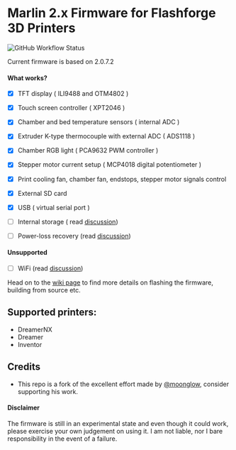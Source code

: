 #  Marlin 2.x Firmware for Flashforge 3D Printers

![GitHub Workflow Status](https://img.shields.io/github/workflow/status/tckb/FlashForge_Marlin/build-release)

Current firmware is based on 2.0.7.2  


#### What works?

- [x] TFT display ( ILI9488 and OTM4802 )
- [x] Touch screen controller ( XPT2046 )
- [x] Chamber and bed temperature sensors ( internal ADC )
- [x] Extruder K-type thermocouple with external ADC ( ADS1118 )
- [x] Chamber RGB light ( PCA9632 PWM controller )
- [x] Stepper motor current setup ( MCP4018 digital potentiometer )
- [x] Print cooling fan, chamber fan, endstops, stepper motor signals control
- [x] External SD card
- [x] USB ( virtual serial port )
- [ ] Internal storage ( read [discussion](https://github.com/moonglow/FlashForge_Marlin/issues/3#issuecomment-813024193))
- [ ] Power-loss recovery  (read [discussion](https://github.com/moonglow/FlashForge_Marlin/issues/5))


#### Unsupported

- [ ] WiFi  (read [discussion](https://github.com/moonglow/FlashForge_Marlin/issues/3#issuecomment-813024193))


Head on to the [wiki page](https://github.com/tckb/FlashForge_Marlin/wiki) to find more details on flashing the firmware, building from source etc. 

## Supported printers:

- DreamerNX
- Dreamer
- Inventor

## Credits

- This repo is a fork of the excellent effort made by  [@moonglow](https://github.com/moonglow), consider supporting his work.  


#### Disclaimer
The firmware is still in an experimental state and even though it could  work, please exercise your own judgement on using it. I am not liable, nor I bare responsibility in the event of a failure. 
